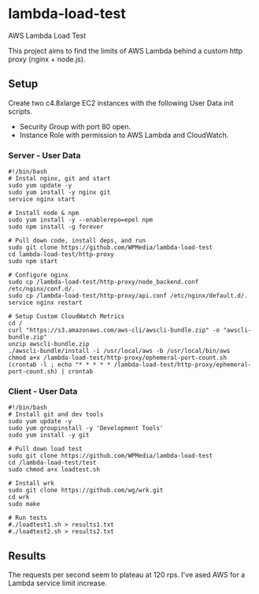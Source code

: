 # lambda-load-test
AWS Lambda Load Test

This project aims to find the limits of AWS Lambda behind a custom http proxy (nginx + node.js).

## Setup
Create two c4.8xlarge EC2 instances with the following User Data init scripts.
* Security Group with port 80 open.
* Instance Role with permission to AWS Lambda and CloudWatch.

### Server - User Data
```
#!/bin/bash
# Instal nginx, git and start
sudo yum update -y
sudo yum install -y nginx git
service nginx start

# Install node & npm
sudo yum install -y --enablerepo=epel npm
sudo npm install -g forever

# Pull down code, install deps, and run
sudo git clone https://github.com/WPMedia/lambda-load-test
cd lambda-load-test/http-proxy
sudo npm start

# Configure nginx
sudo cp /lambda-load-test/http-proxy/node_backend.conf /etc/nginx/conf.d/.
sudo cp /lambda-load-test/http-proxy/api.conf /etc/nginx/default.d/.
service nginx restart

# Setup Custom CloudWatch Metrics
cd /
curl "https://s3.amazonaws.com/aws-cli/awscli-bundle.zip" -o "awscli-bundle.zip"
unzip awscli-bundle.zip
./awscli-bundle/install -i /usr/local/aws -b /usr/local/bin/aws
chmod a+x /lambda-load-test/http-proxy/ephemeral-port-count.sh
(crontab -l ; echo "* * * * * /lambda-load-test/http-proxy/ephemeral-port-count.sh) | crontab
```

### Client - User Data
```
#!/bin/bash
# Install git and dev tools
sudo yum update -y
sudo yum groupinstall -y 'Development Tools'
sudo yum install -y git

# Pull down load test
sudo git clone https://github.com/WPMedia/lambda-load-test
cd /lambda-load-test/test
sudo chmod a+x loadtest.sh

# Install wrk
sudo git clone https://github.com/wg/wrk.git
cd wrk
sudo make

# Run tests
#./loadtest1.sh > results1.txt
#./loadtest2.sh > results2.txt
```

## Results
The requests per second seem to plateau at 120 rps.  I've ased AWS for a Lambda service limit increase.